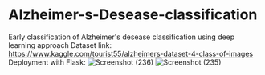 # Alzheimer-s-Desease-classification
Early classification of Alzheimer's desease classification using deep learning approach
Dataset link: https://www.kaggle.com/tourist55/alzheimers-dataset-4-class-of-images
Deployment with Flask:
![Screenshot (236)](https://user-images.githubusercontent.com/74006602/168849243-5821c8ef-3566-4510-bac2-ed2d8bbeaf3d.png)
![Screenshot (235)](https://user-images.githubusercontent.com/74006602/168849258-50165fe3-b60f-4719-a981-23c14073fff4.png)

